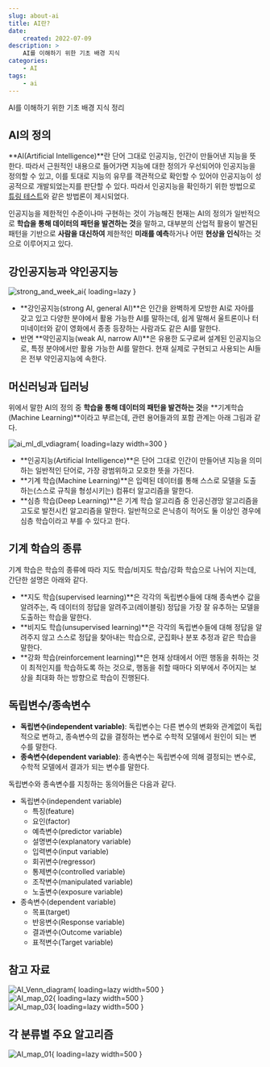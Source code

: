 ```yaml
---
slug: about-ai
title: AI란?
date:
    created: 2022-07-09
description: >
    AI를 이해하기 위한 기초 배경 지식
categories:
    - AI
tags:
    - ai
---
```


AI를 이해하기 위한 기초 배경 지식 정리  

<!-- more -->

## AI의 정의

**AI(Artificial Intelligence)**란 단어 그대로 인공지능, 인간이 만들어낸 지능을 뜻한다. 따라서 근원적인 내용으로 들어가면 지능에 대한 정의가 우선되어야 인공지능을 정의할 수 있고, 이를 토대로 지능의 유무를 객관적으로 확인할 수 있어야 인공지능이 성공적으로 개발되었는지를 판단할 수 있다. 따라서 인공지능을 확인하기 위한 방법으로 [튜링 테스트](https://ko.wikipedia.org/wiki/%ED%8A%9C%EB%A7%81_%ED%85%8C%EC%8A%A4%ED%8A%B8)와 같은 방법론이 제시되었다.  

인공지능을 제한적인 수준이나마 구현하는 것이 가능해진 현재는 AI의 정의가 일반적으로 **학습을 통해 데이터의 패턴을 발견하는 것**을 말하고, 대부분의 산업적 활용이 발견된 패턴을 기반으로 **사람을 대신하여** 제한적인 **미래를 예측**하거나 어떤 **현상을 인식**하는 것으로 이루어지고 있다.  

## 강인공지능과 약인공지능

![strong_and_week_ai](./img/about_ai.png){ loading=lazy }

- **강인공지능(strong AI, general AI)**은 인간을 완벽하게 모방한 AI로 자아를 갖고 있고 다양한 분야에서 활용 가능한 AI를 말하는데, 쉽게 말해서 울트론이나 터미네이터와 같이 영화에서 종종 등장하는 사람과도 같은 AI를 말한다.
- 반면 **약인공지능(weak AI, narrow AI)**은 유용한 도구로써 설계된 인공지능으로, 특정 분야에서만 활용 가능한 AI를 말한다. 현재 실제로 구현되고 사용되는 AI들은 전부 약인공지능에 속한다.

## 머신러닝과 딥러닝

위에서 말한 AI의 정의 중 **학습을 통해 데이터의 패턴을 발견하는 것**을 **기계학습(Machine Learning)**이라고 부르는데, 관련 용어들과의 포함 관계는 아래 그림과 같다.  

![ai_ml_dl_vdiagram](./img/ai_ml_dl_vdiagram.png){ loading=lazy width=300 }

- **인공지능(Artificial Intelligence)**은 단어 그대로 인간이 만들어낸 지능을 의미하는 일반적인 단어로, 가장 광범위하고 모호한 뜻을 가진다.
- **기계 학습(Machine Learning)**은 입력된 데이터를 통해 스스로 모델을 도출하는(스스로 규칙을 형성시키는) 컴퓨터 알고리즘을 말한다.
- **심층 학습(Deep Learning)**은 기계 학습 알고리즘 중 인공신경망 알고리즘을 고도로 발전시킨 알고리즘을 말한다. 일반적으로 은닉층이 적어도 둘 이상인 경우에 심층 학습이라고 부를 수 있다고 한다.

## 기계 학습의 종류

기계 학습은 학습의 종류에 따라 지도 학습/비지도 학습/강화 학습으로 나뉘어 지는데, 간단한 설명은 아래와 같다.

- **지도 학습(supervised learning)**은 각각의 독립변수들에 대해 종속변수 값을 알려주는, 즉 데이터의 정답을 알려주고(레이블링) 정답을 가장 잘 유추하는 모델을 도출하는 학습을 말한다.
- **비지도 학습(unsupervised learning)**은 각각의 독립변수들에 대해 정답을 알려주지 않고 스스로 정답을 찾아내는 학습으로, 군집화나 분포 추정과 같은 학습을 말한다.
- **강화 학습(reinforcement learning)**은 현재 상태에서 어떤 행동을 취하는 것이 최적인지를 학습하도록 하는 것으로, 행동을 취할 때마다 외부에서 주어지는 보상을 최대화 하는 방향으로 학습이 진행된다.

## 독립변수/종속변수

- **독립변수(independent variable)**: 독립변수는 다른 변수의 변화와 관계없이 독립적으로 변하고, 종속변수의 값을 결정하는 변수로 수학적 모델에서 원인이 되는 변수를 말한다.
- **종속변수(dependent variable)**: 종속변수는 독립변수에 의해 결정되는 변수로, 수학적 모델에서 결과가 되는 변수를 말한다.

독립변수와 종속변수를 지칭하는 동의어들은 다음과 같다.

- 독립변수(independent variable)
    - 특징(feature)
    - 요인(factor)
    - 예측변수(predictor variable)
    - 설명변수(explanatory variable)
    - 입력변수(input variable)
    - 회귀변수(regressor)
    - 통제변수(controlled variable)
    - 조작변수(manipulated variable)
    - 노출변수(exposure variable)
- 종속변수(dependent variable)
    - 목표(target)
    - 반응변수(Response variable)
    - 결과변수(Outcome variable)
    - 표적변수(Target variable)

## 참고 자료

![AI_Venn_diagram](./img/AI_Venn_diagram.png){ loading=lazy width=500 }  
![AI_map_02](./img/AI_map_02.png){ loading=lazy width=500 }  
![AI_map_03](./img/AI_map_03.png){ loading=lazy width=500 }  

## 각 분류별 주요 알고리즘

![AI_map_01](./img/AI_map_01.png){ loading=lazy width=500 }  
